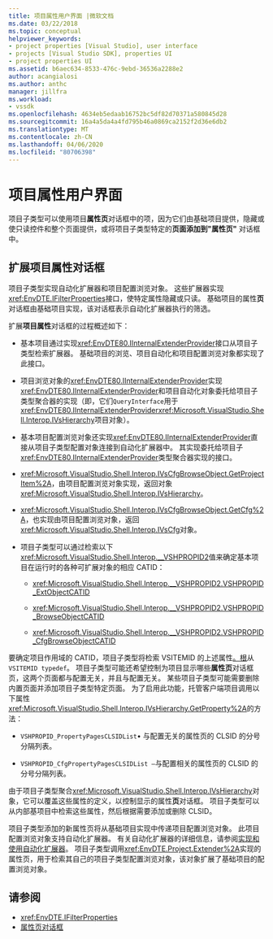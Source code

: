 ```yaml
---
title: 项目属性用户界面 |微软文档
ms.date: 03/22/2018
ms.topic: conceptual
helpviewer_keywords:
- project properties [Visual Studio], user interface
- projects [Visual Studio SDK], properties UI
- project properties UI
ms.assetid: b6aec634-8533-476c-9ebd-36536a2288e2
author: acangialosi
ms.author: anthc
manager: jillfra
ms.workload:
- vssdk
ms.openlocfilehash: 4634eb5edaab16752bc5df82d70371a580845d28
ms.sourcegitcommit: 16a4a5da4a4fd795b46a0869ca2152f2d36e6db2
ms.translationtype: MT
ms.contentlocale: zh-CN
ms.lasthandoff: 04/06/2020
ms.locfileid: "80706398"
---
```

# <a name="project-property-user-interface"></a>项目属性用户界面

项目子类型可以使用项目**属性页**对话框中的项，因为它们由基础项目提供，隐藏或使只读控件和整个页面提供，或将项目子类型特定的**页面添加到"属性页"** 对话框中。

## <a name="extending-the-project-property-dialog-box"></a>扩展项目属性对话框

项目子类型实现自动化扩展器和项目配置浏览对象。 这些扩展器实现<xref:EnvDTE.IFilterProperties>接口，使特定属性隐藏或只读。 基础项目的属性**页**对话框由基础项目实现，该对话框表示自动化扩展器执行的筛选。

扩展**项目属性**对话框的过程概述如下：

- 基本项目通过实现<xref:EnvDTE80.IInternalExtenderProvider>接口从项目子类型检索扩展器。 基础项目的浏览、项目自动化和项目配置浏览对象都实现了此接口。

- 项目浏览对象的<xref:EnvDTE80.IInternalExtenderProvider>实现<xref:EnvDTE80.IInternalExtenderProvider>和项目自动化对象委托给项目子类型聚合器的实现（即，它们`QueryInterface`用于<xref:EnvDTE80.IInternalExtenderProvider><xref:Microsoft.VisualStudio.Shell.Interop.IVsHierarchy>项目对象）。

- 基本项目配置浏览对象还实现<xref:EnvDTE80.IInternalExtenderProvider>直接从项目子类型配置对象连接到自动化扩展器中。 其实现委托给项目子<xref:EnvDTE80.IInternalExtenderProvider>类型聚合器实现的接口。

- <xref:Microsoft.VisualStudio.Shell.Interop.IVsCfgBrowseObject.GetProjectItem%2A>，由项目配置浏览对象实现，返回对象<xref:Microsoft.VisualStudio.Shell.Interop.IVsHierarchy>。

- <xref:Microsoft.VisualStudio.Shell.Interop.IVsCfgBrowseObject.GetCfg%2A>，也实现由项目配置浏览对象，返回<xref:Microsoft.VisualStudio.Shell.Interop.IVsCfg>对象。

- 项目子类型可以通过检索以下<xref:Microsoft.VisualStudio.Shell.Interop.__VSHPROPID2>值来确定基本项目在运行时的各种可扩展对象的相应 CATID：

  - <xref:Microsoft.VisualStudio.Shell.Interop.__VSHPROPID2.VSHPROPID_ExtObjectCATID>

  - <xref:Microsoft.VisualStudio.Shell.Interop.__VSHPROPID2.VSHPROPID_BrowseObjectCATID>

  - <xref:Microsoft.VisualStudio.Shell.Interop.__VSHPROPID2.VSHPROPID_CfgBrowseObjectCATID>

要确定项目作用域的 CATID，项目子类型将检索 VSITEMID 的上述属性[。根](<xref:Microsoft.VisualStudio.VSConstants.VSITEMID#Microsoft_VisualStudio_VSConstants_VSITEMID_Root>)从`VSITEMID typedef`。 项目子类型可能还希望控制为项目显示哪些**属性页**对话框页，这两个页面都与配置无关，并且与配置无关。 某些项目子类型可能需要删除内置页面并添加项目子类型特定页面。 为了启用此功能，托管客户端项目调用以下属性<xref:Microsoft.VisualStudio.Shell.Interop.IVsHierarchy.GetProperty%2A>的方法：

- `VSHPROPID_PropertyPagesCLSIDList`• 与配置无关的属性页的 CLSID 的分号分隔列表。

- `VSHPROPID_CfgPropertyPagesCLSIDList —`与配置相关的属性页的 CLSID 的分号分隔列表。

由于项目子类型聚合<xref:Microsoft.VisualStudio.Shell.Interop.IVsHierarchy>对象，它可以覆盖这些属性的定义，以控制显示的属性**页**对话框。 项目子类型可以从内部基项目中检索这些属性，然后根据需要添加或删除 CLSID。

项目子类型添加的新属性页将从基础项目实现中传递项目配置浏览对象。 此项目配置浏览对象支持自动化扩展器。 有关自动化扩展器的详细信息，请参阅[实现和使用自动化扩展器](https://msdn.microsoft.com/Library/0d5c218c-f412-4b28-ab0c-33a611f62356)。 项目子类型调用<xref:EnvDTE.Project.Extender%2A>实现的属性页，用于检索其自己的项目子类型配置浏览对象，该对象扩展了基础项目的配置浏览对象。

## <a name="see-also"></a>请参阅

- <xref:EnvDTE.IFilterProperties>
- [属性页对话框](/previous-versions/visualstudio/visual-studio-2010/as5chysf(v=vs.100))

